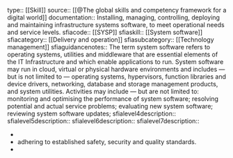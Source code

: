 type:: [[Skill]]
source:: [[@The global skills and competency framework for a digital world]]
documentation:: Installing, managing, controlling, deploying and maintaining infrastructure systems software, to meet operational needs and service levels.
sfiacode:: [[SYSP]] 
sfiaskill:: [[System software]]
sfiacategory:: [[Delivery and operation]]
sfiasubcategory:: [[Technology management]]
sfiaguidancenotes:: The term system software refers to operating systems, utilities and middleware that are essential elements of the IT Infrastructure and which enable applications to run. System software may run in cloud, virtual or physical hardware environments and includes — but is not limited to — operating systems, hypervisors, function libraries and device drivers, networking, database and storage management products, and system utilities.
Activities may include — but are not limited to: monitoring and optimising the performance of system software; resolving potential and actual service problems; evaluating new system software; reviewing system software updates; 
sfialevel4description::
sfialevel5description::
sfialevel6description::
sfialevel7description::

-
- adhering to established safety, security and quality standards.
-